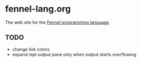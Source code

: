# fennel-lang.org

The web site for the [Fennel programming language](https://github.com/bakpakin/Fennel).

## TODO

* change link colors
* expand repl output pane only when output starts overflowing
